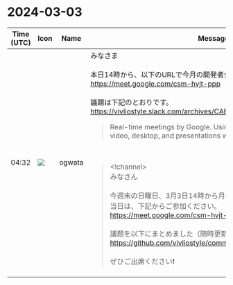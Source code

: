 # 2024-03-03

|Time (UTC)|Icon|Name|Message|
|---|---|---|---|
|04:32|![](https://avatars.slack-edge.com/2019-11-22/845042642576_070441337abaca9fb7b3_72.png)|ogwata|みなさま<br><br>本日14時から、以下のURLで今月の開発者会議を開催します。<br><https://meet.google.com/csm-hvjt-ppp><br><br>議題は下記のとおりです。<br><https://vivliostyle.slack.com/archives/CAECW4S93/p1709126745316389><br><blockquote>Real-time meetings by Google. Using your browser, share your video, desktop, and presentations with teammates and customers.</blockquote><br><blockquote><!channel><br>みなさん<br><br>今週末の日曜日、3月3日14時から月例の開発者会議を開催します。<br>当日は、下記からご参加ください。<br><https://meet.google.com/csm-hvjt-ppp><br><br>議題を以下にまとめました（随時更新します）<br><https://github.com/vivliostyle/community/issues/122><br><br>ぜひご出席ください❗</blockquote>|
